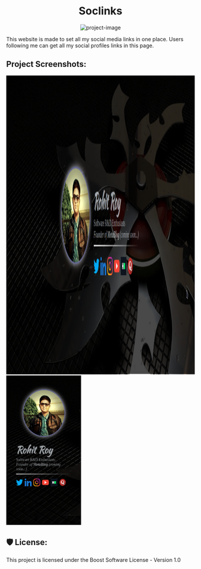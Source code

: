 <h1 align="center" id="title">Soclinks</h1>

<p align="center"><img src="https://socialify.git.ci/DeRoyace/Soclinks/image?description=1&amp;font=Source%20Code%20Pro&amp;forks=1&amp;issues=1&amp;language=1&amp;name=1&amp;owner=1&amp;pattern=Charlie%20Brown&amp;pulls=1&amp;stargazers=1&amp;theme=Dark" alt="project-image"></p>

<p id="description">This website is made to set all my social media links in one place. Users following me can get all my social profiles links in this page.</p>

<h2>Project Screenshots:</h2>

<img src="https://github.com/DeRoyace/Soclinks/blob/master/images/Soclinks.png?raw=true" alt="project-screenshot" width="1000" height="800/">
<br>
<img src="https://github.com/DeRoyace/Soclinks/blob/master/images/soclinks-mobile.png?raw=true" alt="project-screenshot" width="200" height="400/">

<h2>🛡️ License:</h2>

This project is licensed under the Boost Software License - Version 1.0
